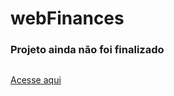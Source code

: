 # webFinances

### Projeto ainda não foi finalizado

<img href="https://github.com/Hebert324/Web.finances/blob/main/gif/web.finance.gif">

<a href="https://hebert324.github.io/Web.finances/">Acesse aqui</a>
